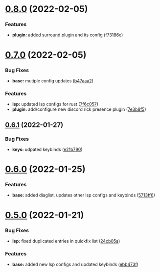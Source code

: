 # [0.8.0](https://github.com/umgbhalla/nvim-titan/compare/v0.7.0...v0.8.0) (2022-02-05)


### Features

* **plugin:** added surround plugin and its config ([f73186e](https://github.com/umgbhalla/nvim-titan/commit/f73186ed02008c96c8f6daf90d86bef284d9513f))



# [0.7.0](https://github.com/umgbhalla/nvim-titan/compare/v0.6.1...v0.7.0) (2022-02-05)


### Bug Fixes

* **base:** mutiple config updates ([b47aaa2](https://github.com/umgbhalla/nvim-titan/commit/b47aaa2c062c8182102d7a2a4d02765f3642b85a))


### Features

* **lsp:** updated lsp configs for rust ([7f6c057](https://github.com/umgbhalla/nvim-titan/commit/7f6c05733210eeb42255ec56921cdbdce00e59eb))
* **plugin:** add/configure new discord rick presence plugin ([7e3b8f5](https://github.com/umgbhalla/nvim-titan/commit/7e3b8f56a5f48bdb431726de427e196a3d2f39bc))



## [0.6.1](https://github.com/umgbhalla/nvim-titan/compare/v0.6.0...v0.6.1) (2022-01-27)


### Bug Fixes

* **keys:** udpated keybinds ([e21b790](https://github.com/umgbhalla/nvim-titan/commit/e21b7909517d207c7afe4a674325207581eb7d25))



# [0.6.0](https://github.com/umgbhalla/nvim-titan/compare/v0.5.0...v0.6.0) (2022-01-25)


### Features

* **base:** added diaglist, updates other lsp configs and keybinds ([5713ff6](https://github.com/umgbhalla/nvim-titan/commit/5713ff654a7211244901a6e38f7bd51705b35db8))



# [0.5.0](https://github.com/umgbhalla/nvim-titan/compare/v0.4.0...v0.5.0) (2022-01-21)


### Bug Fixes

* **lsp:** fixed duplicated entries in quickfix list ([24cb05a](https://github.com/umgbhalla/nvim-titan/commit/24cb05a5c48d258fa2515b9c36ffb6782ac0f568))


### Features

* **base:** added new lsp configs and updated keybinds ([ebb473f](https://github.com/umgbhalla/nvim-titan/commit/ebb473fd73d65dd53303760038a96b3460933559))



